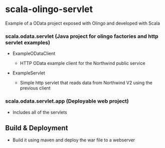 # scala-olingo-servlet
Example of a OData project exposed with Olingo and developed with Scala

### scala.odata.servlet (Java project for olingo factories and http servlet examples)
- ExampleODataClient
  * HTTP OData example client for the Northwind public service

- ExampleServlet
  * Simple http servlet that reads data from Northwind V2 using the previous client
  
### scala.odata.servlet.app (Deployable web project)
  * Includes all of the servlets
  
## Build & Deployment
- Build it using maven and deploy the war file to a webserver
